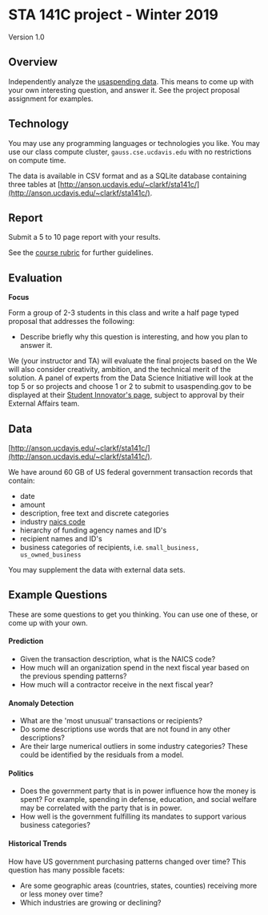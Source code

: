 # STA 141C project - Winter 2019

Version 1.0


## Overview

Independently analyze the [usaspending data](http://anson.ucdavis.edu/~clarkf/sta141c/).
This means to come up with your own interesting question, and answer it.
See the project proposal assignment for examples.


## Technology

You may use any programming languages or technologies you like.
You may use our class compute cluster, `gauss.cse.ucdavis.edu` with no restrictions on compute time.

The data is available in CSV format and as a SQLite database containing three tables at [http://anson.ucdavis.edu/~clarkf/sta141c/](http://anson.ucdavis.edu/~clarkf/sta141c/).


## Report

Submit a 5 to 10 page report with your results.



See the [course rubric](https://github.com/clarkfitzg/sta141c-winter19#assignment-rubric) for further guidelines.


## Evaluation

__Focus__

Form a group of 2-3 students in this class and write a half page typed proposal that addresses the following:

- Describe briefly why this question is interesting, and how you plan to answer it.

We (your instructor and TA) will evaluate the final projects based on the 
We will also consider creativity, ambition, and the technical merit of the solution.
A panel of experts from the Data Science Initiative will look at the top 5 or so projects and choose 1 or 2 to submit to usaspending.gov to be displayed at their [Student Innovator's page](https://datalab.usaspending.gov/student-innovators-toolbox.html), subject to approval by their External Affairs team.


## Data

[http://anson.ucdavis.edu/~clarkf/sta141c/](http://anson.ucdavis.edu/~clarkf/sta141c/).

We have around 60 GB of US federal government transaction records that contain:

- date
- amount
- description, free text and discrete categories
- industry [naics code](https://www.census.gov/eos/www/naics/)
- hierarchy of funding agency names and ID's
- recipient names and ID's
- business categories of recipients, i.e. `small_business, us_owned_business`

You may supplement the data with external data sets.


## Example Questions

These are some questions to get you thinking.
You can use one of these, or come up with your own.

#### Prediction

- Given the transaction description, what is the NAICS code?
- How much will an organization spend in the next fiscal year based on the previous spending patterns?
- How much will a contractor receive in the next fiscal year?

#### Anomaly Detection

- What are the 'most unusual' transactions or recipients?
- Do some descriptions use words that are not found in any other descriptions?
- Are their large numerical outliers in some industry categories?
    These could be identified by the residuals from a model.

#### Politics

- Does the government party that is in power influence how the money is spent?
    For example, spending in defense, education, and social welfare may be correlated with the party that is in power.
- How well is the government fulfilling its mandates to support various business categories?

#### Historical Trends

How have US government purchasing patterns changed over time?
This question has many possible facets:

- Are some geographic areas (countries, states, counties) receiving more or less money over time?
- Which industries are growing or declining?

